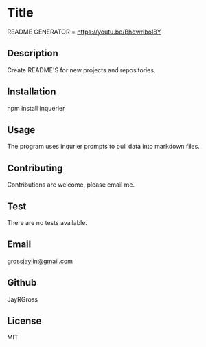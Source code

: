 
# Title
README GENERATOR = https://youtu.be/BhdwriboI8Y
## Description
Create README'S for new projects and repositories.
## Installation
npm install inquerier    
## Usage
The program uses inqurier prompts to pull data into markdown files.
## Contributing
Contributions are welcome, please email me.
## Test
There are no tests available.
## Email
grossjaylin@gmail.com
## Github
JayRGross
## License
MIT
